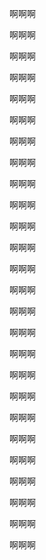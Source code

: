 啊啊啊

啊啊啊

啊啊啊

啊啊啊

啊啊啊

啊啊啊

啊啊啊

啊啊啊

啊啊啊

啊啊啊

啊啊啊

啊啊啊

啊啊啊

啊啊啊

啊啊啊

啊啊啊

啊啊啊

啊啊啊

啊啊啊

啊啊啊

啊啊啊

啊啊啊

啊啊啊

啊啊啊

啊啊啊

啊啊啊